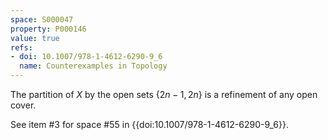 ```yaml
---
space: S000047
property: P000146
value: true
refs:
- doi: 10.1007/978-1-4612-6290-9_6
  name: Counterexamples in Topology
---
```


The partition of $X$ by the open sets $\{2n-1,2n\}$ is a refinement of any open cover.

See item #3 for space #55 in {{doi:10.1007/978-1-4612-6290-9_6}}.
